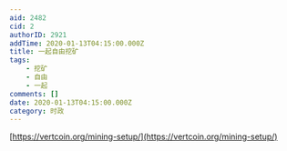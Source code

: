 ```yaml
---
aid: 2482
cid: 2
authorID: 2921
addTime: 2020-01-13T04:15:00.000Z
title: 一起自由挖矿
tags:
    - 挖矿
    - 自由
    - 一起
comments: []
date: 2020-01-13T04:15:00.000Z
category: 时政
---
```


[https://vertcoin.org/mining-setup/](https://vertcoin.org/mining-setup/)
